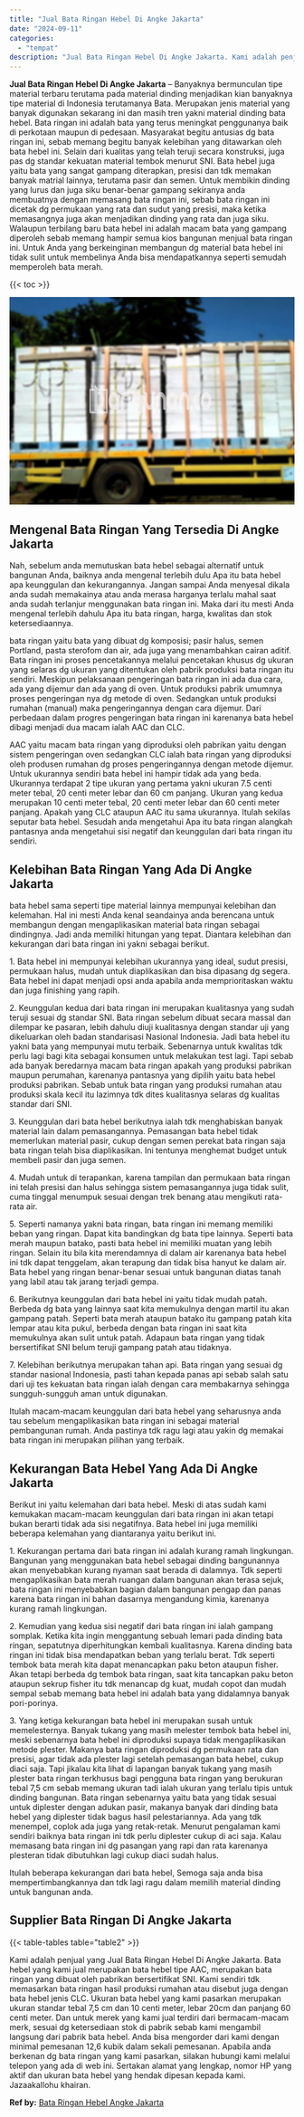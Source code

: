 ```yaml
---
title: "Jual Bata Ringan Hebel Di Angke Jakarta"
date: "2024-09-11"
categories: 
  - "tempat"
description: "Jual Bata Ringan Hebel Di Angke Jakarta. Kami adalah penjual yang Jual Bata Ringan Hebel Di Angke Jakarta. Bata hebel yang kami jual merupakan bata hebel tip..."
---
```


**Jual Bata Ringan Hebel Di Angke Jakarta** – Banyaknya bermunculan tipe material terbaru terutama pada material dinding menjadikan kian banyaknya tipe material di Indonesia terutamanya Bata. Merupakan jenis material yang banyak digunakan sekarang ini dan masih tren yakni material dinding bata hebel. Bata ringan ini adalah bata yang terus meningkat penggunanya baik di perkotaan maupun di pedesaan. Masyarakat begitu antusias dg bata ringan ini, sebab memang begitu banyak kelebihan yang ditawarkan oleh bata hebel ini. Selain dari kualitas yang telah teruji secara konstruksi, juga pas dg standar kekuatan material tembok menurut SNI. Bata hebel juga yaitu bata yang sangat gampang diterapkan, presisi dan tdk memakan banyak matrial lainnya, terutama pasir dan semen. Untuk membikin dinding yang lurus dan juga siku benar-benar gampang sekiranya anda membuatnya dengan memasang bata ringan ini, sebab bata ringan ini dicetak dg permukaan yang rata dan sudut yang presisi, maka ketika memasangnya juga akan menjadikan dinding yang rata dan juga siku. Walaupun terbilang baru bata hebel ini adalah macam bata yang gampang diperoleh sebab memang hampir semua kios bangunan menjual bata ringan ini. Untuk Anda yang berkeinginan membangun dg material bata hebel ini tidak sulit untuk membelinya Anda bisa mendapatkannya seperti semudah memperoleh bata merah.

{{< toc >}}

![Jual Bata Ringan Hebel Di Angke Jakarta](/images/jual-hebel-murah-19.png)

## Mengenal Bata Ringan Yang Tersedia Di Angke Jakarta

Nah, sebelum anda memutuskan bata hebel sebagai alternatif untuk bangunan Anda, baiknya anda mengenal terlebih dulu Apa itu bata hebel apa keunggulan dan kekurangannya. Jangan sampai Anda menyesal dikala anda sudah memakainya atau anda merasa harganya terlalu mahal saat anda sudah terlanjur menggunakan bata ringan ini. Maka dari itu mesti Anda mengenal terlebih dahulu Apa itu bata ringan, harga, kwalitas dan stok ketersediaannya.

bata ringan yaitu bata yang dibuat dg komposisi; pasir halus, semen Portland, pasta sterofom dan air, ada juga yang menambahkan cairan aditif. Bata ringan ini proses pencetakannya melalui pencetakan khusus dg ukuran yang selaras dg ukuran yang ditentukan oleh pabrik produksi bata ringan itu sendiri. Meskipun pelaksanaan pengeringan bata ringan ini ada dua cara, ada yang dijemur dan ada yang di oven. Untuk produksi pabrik umumnya proses pengeringan nya dg metode di oven. Sedangkan untuk produksi rumahan (manual) maka pengeringannya dengan cara dijemur. Dari perbedaan dalam progres pengeringan bata ringan ini karenanya bata hebel dibagi menjadi dua macam ialah AAC dan CLC.

AAC yaitu macam bata ringan yang diproduksi oleh pabrikan yaitu dengan sistem pengeringan oven sedangkan CLC ialah bata ringan yang diproduksi oleh produsen rumahan dg proses pengeringannya dengan metode dijemur. Untuk ukurannya sendiri bata hebel ini hampir tidak ada yang beda. Ukurannya terdapat 2 tipe ukuran yang pertama yakni ukuran 7.5 centi meter tebal, 20 centi meter lebar dan 60 cm panjang. Ukuran yang kedua merupakan 10 centi meter tebal, 20 centi meter lebar dan 60 centi meter panjang. Apakah yang CLC ataupun AAC itu sama ukurannya. Itulah sekilas seputar bata hebel. Sesudah anda mengetahui Apa itu bata ringan alangkah pantasnya anda mengetahui sisi negatif dan keunggulan dari bata ringan itu sendiri.

## Kelebihan Bata Ringan Yang Ada Di Angke Jakarta

bata hebel sama seperti tipe material lainnya mempunyai kelebihan dan kelemahan. Hal ini mesti Anda kenal seandainya anda berencana untuk membangun dengan mengaplikasikan material bata ringan sebagai dindingnya. Jadi anda memiliki hitungan yang tepat. Diantara kelebihan dan kekurangan dari bata ringan ini yakni sebagai berikut.

1\. Bata hebel ini mempunyai kelebihan ukurannya yang ideal, sudut presisi, permukaan halus, mudah untuk diaplikasikan dan bisa dipasang dg segera. Bata hebel ini dapat menjadi opsi anda apabila anda memprioritaskan waktu dan juga finishing yang rapih.

2\. Keunggulan kedua dari bata ringan ini merupakan kualitasnya yang sudah teruji sesuai dg standar SNI. Bata ringan sebelum dibuat secara massal dan dilempar ke pasaran, lebih dahulu diuji kualitasnya dengan standar uji yang dikeluarkan oleh badan standarisasi Nasional Indonesia. Jadi bata hebel itu yakni bata yang mempunyai mutu terbaik. Sebenarnya untuk kwalitas tdk perlu lagi bagi kita sebagai konsumen untuk melakukan test lagi. Tapi sebab ada banyak beredarnya macam bata ringan apakah yang produksi pabrikan maupun perumahan, karenanya pantasnya yang dipilih yaitu bata hebel produksi pabrikan. Sebab untuk bata ringan yang produksi rumahan atau produksi skala kecil itu lazimnya tdk dites kualitasnya selaras dg kualitas standar dari SNI.

3\. Keunggulan dari bata hebel berikutnya ialah tdk menghabiskan banyak material lain dalam pemasangannya. Pemasangan bata hebel tidak memerlukan material pasir, cukup dengan semen perekat bata ringan saja bata ringan telah bisa diaplikasikan. Ini tentunya menghemat budget untuk membeli pasir dan juga semen.

4\. Mudah untuk di terapankan, karena tampilan dan permukaan bata ringan ini telah presisi dan halus sehingga sistem pemasangannya juga tidak sulit, cuma tinggal menumpuk sesuai dengan trek benang atau mengikuti rata-rata air.

5\. Seperti namanya yakni bata ringan, bata ringan ini memang memiliki beban yang ringan. Dapat kita bandingkan dg bata tipe lainnya. Seperti bata merah maupun batako, pasti bata hebel ini memiliki muatan yang lebih ringan. Selain itu bila kita merendamnya di dalam air karenanya bata hebel ini tdk dapat tenggelam, akan terapung dan tidak bisa hanyut ke dalam air. Bata hebel yang ringan benar-benar sesuai untuk bangunan diatas tanah yang labil atau tak jarang terjadi gempa.

6\. Berikutnya keunggulan dari bata hebel ini yaitu tidak mudah patah. Berbeda dg bata yang lainnya saat kita memukulnya dengan martil itu akan gampang patah. Seperti bata merah ataupun batako itu gampang patah kita lempar atau kita pukul, berbeda dengan bata ringan ini saat kita memukulnya akan sulit untuk patah. Adapaun bata ringan yang tidak bersertifikat SNI belum teruji gampang patah atau tidaknya.

7\. Kelebihan berikutnya merupakan tahan api. Bata ringan yang sesuai dg standar nasional Indonesia, pasti tahan kepada panas api sebab salah satu dari uji tes kekuatan bata ringan ialah dengan cara membakarnya sehingga sungguh-sungguh aman untuk digunakan.

Itulah macam-macam keunggulan dari bata hebel yang seharusnya anda tau sebelum mengaplikasikan bata ringan ini sebagai material pembangunan rumah. Anda pastinya tdk ragu lagi atau yakin dg memakai bata ringan ini merupakan pilihan yang terbaik.

## Kekurangan Bata Hebel Yang Ada Di Angke Jakarta

Berikut ini yaitu kelemahan dari bata hebel. Meski di atas sudah kami kemukakan macam-macam keunggulan dari bata ringan ini akan tetapi bukan berarti tidak ada sisi negatifnya. Bata hebel ini juga memiliki beberapa kelemahan yang diantaranya yaitu berikut ini.

1\. Kekurangan pertama dari bata ringan ini adalah kurang ramah lingkungan. Bangunan yang menggunakan bata hebel sebagai dinding bangunannya akan menyebabkan kurang nyaman saat berada di dalamnya. Tdk seperti mengaplikasikan bata merah ruangan dalam bangunan akan terasa sejuk, bata ringan ini menyebabkan bagian dalam bangunan pengap dan panas karena bata ringan ini bahan dasarnya mengandung kimia, karenanya kurang ramah lingkungan.

2\. Kemudian yang kedua sisi negatif dari bata ringan ini ialah gampang somplak. Ketika kita ingin menggantung sebuah lemari pada dinding bata ringan, sepatutnya diperhitungkan kembali kualitasnya. Karena dinding bata ringan ini tidak bisa mendapatkan beban yang terlalu berat. Tdk seperti tembok bata merah kita dapat menancapkan paku beton ataupun fisher. Akan tetapi berbeda dg tembok bata ringan, saat kita tancapkan paku beton ataupun sekrup fisher itu tdk menancap dg kuat, mudah copot dan mudah sempal sebab memang bata hebel ini adalah bata yang didalamnya banyak pori-porinya.

3\. Yang ketiga kekurangan bata hebel ini merupakan susah untuk memelesternya. Banyak tukang yang masih melester tembok bata hebel ini, meski sebenarnya bata hebel ini diproduksi supaya tidak mengaplikasikan metode plester. Makanya bata ringan diproduksi dg permukaan rata dan presisi, agar tidak ada plester lagi setelah pemasangan bata hebel, cukup diaci saja. Tapi jikalau kita lihat di lapangan banyak tukang yang masih plester bata ringan terkhusus bagi pengguna bata ringan yang berukuran tebal 7,5 cm sebab memang ukuran tadi ialah ukuran yang terlalu tipis untuk dinding bangunan. Bata ringan sebenarnya yaitu bata yang tidak sesuai untuk diplester dengan adukan pasir, makanya banyak dari dinding bata hebel yang diplester tidak bagus hasil pelestariannya. Ada yang tdk menempel, coplok ada juga yang retak-retak. Menurut pengalaman kami sendiri baiknya bata ringan ini tdk perlu diplester cukup di aci saja. Kalau memasang bata ringan ini dg pasangan yang rapi dan rata karenanya plesteran tidak dibutuhkan lagi cukup diaci sudah halus.

Itulah beberapa kekurangan dari bata hebel, Semoga saja anda bisa mempertimbangkannya dan tdk lagi ragu dalam memilih material dinding untuk bangunan anda.

## Supplier Bata Ringan Di Angke Jakarta

{{< table-tables table="table2" >}}

Kami adalah penjual yang Jual Bata Ringan Hebel Di Angke Jakarta. Bata hebel yang kami jual merupakan bata hebel tipe AAC, merupakan bata ringan yang dibuat oleh pabrikan bersertifikat SNI. Kami sendiri tdk memasarkan bata ringan hasil produksi rumahan atau disebut juga dengan bata hebel jenis CLC. Ukuran bata hebel yang kami pasarkan merupakan ukuran standar tebal 7,5 cm dan 10 centi meter, lebar 20cm dan panjang 60 centi meter. Dan untuk merek yang kami jual terdiri dari bermacam-macam merk, sesuai dg ketersediaan stok di pabrik sebab kami mengambil langsung dari pabrik bata hebel. Anda bisa mengorder dari kami dengan minimal pemesanan 12,6 kubik dalam sekali pemesanan. Apabila anda berkenan dg bata ringan yang kami pasarkan, silakan hubungi kami melalui telepon yang ada di web ini. Sertakan alamat yang lengkap, nomor HP yang aktif dan ukuran bata hebel yang hendak dipesan kepada kami. Jazaakallohu khairan.

**Ref by:** [Bata Ringan Hebel Angke Jakarta](https://id.wikipedia.org/wiki/Bata)
